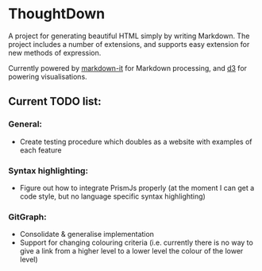 # ThoughtDown

A project for generating beautiful HTML simply by writing Markdown. The project includes a number of extensions, and supports easy extension for new methods of expression.

Currently powered by [markdown-it](https://github.com/markdown-it/markdown-it) for Markdown processing, and [d3](https://github.com/d3/d3) for powering visualisations.

## Current TODO list:

### General:

- Create testing procedure which doubles as a website with examples of each feature

### Syntax highlighting:

- Figure out how to integrate PrismJs properly (at the moment I can get a code style, but no language specific syntax highlighting)

### GitGraph:

- Consolidate & generalise implementation
- Support for changing colouring criteria (i.e. currently there is no way to give a link from a higher level to a lower level the colour of the lower level)
